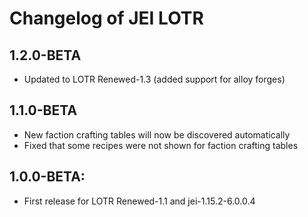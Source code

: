 # Changelog of JEI LOTR

## 1.2.0-BETA
* Updated to LOTR Renewed-1.3 (added support for alloy forges)

## 1.1.0-BETA
* New faction crafting tables will now be discovered automatically
* Fixed that some recipes were not shown for faction crafting tables

## 1.0.0-BETA:
* First release for LOTR Renewed-1.1 and jei-1.15.2-6.0.0.4